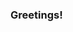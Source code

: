 ### Greetings!

<!--
**juliamiller/juliamiller** is a ✨ _special_ ✨ repository because its `README.md` (this file) appears on your GitHub profile.

<div itemscope itemtype="https://schema.org/Person"><a itemprop="sameAs" content="orcid:0000-0002-8827-3825" href="https://orcid.org/0000-0002-8827-3825" target="orcid.widget" rel="me noopener noreferrer" style="vertical-align:top;"><img src="https://orcid.org/sites/default/files/images/orcid_16x16.png" style="width:1em;margin-right:.5em;" alt="ORCID iD icon">https://orcid.org/0000-0002-8827-3825</a></div>
